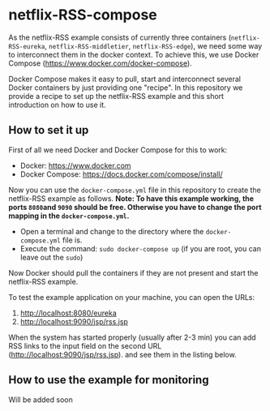 # netflix-RSS-compose

As the netflix-RSS example consists of currently three containers (`netflix-RSS-eureka`, `netflix-RSS-middletier`, `netflix-RSS-edge`), we need some way to interconnect them in the docker context. To achieve this, we use Docker Compose (https://www.docker.com/docker-compose).

Docker Compose makes it easy to pull, start and interconnect several Docker containers by just providing one "recipe".
In this repository we provide a recipe to set up the netflix-RSS example and this short introduction on how to use it.

## How to set it up

First of all we need Docker and Docker Compose for this to work:
* Docker: https://www.docker.com
* Docker Compose: https://docs.docker.com/compose/install/

Now you can use the `docker-compose.yml` file in this repository to create the netflix-RSS example as follows.
**Note: To have this example working, the ports `8080`and `9090` should be free. Otherwise you have to change the port mapping in the `docker-compose.yml`.**

* Open a terminal and change to the directory where the `docker-compose.yml` file is.
* Execute the command: `sudo docker-compose up` (if you are root, you can leave out the `sudo`)

Now Docker should pull the containers if they are not present and start the netflix-RSS example.

To test the example application on your machine, you can open the URLs:

1. [http://localhost:8080/eureka](http://localhost:8080/eureka)
2. [http://localhost:9090/jsp/rss.jsp](http://localhost:9090/jsp/rss.jsp)

When the system has started properly (usually after 2-3 min) you can add RSS links to the input field on the second URL ([http://localhost:9090/jsp/rss.jsp](http://localhost:9090/jsp/rss.jsp)). and see them in the listing below.

## How to use the example for monitoring
Will be added soon
